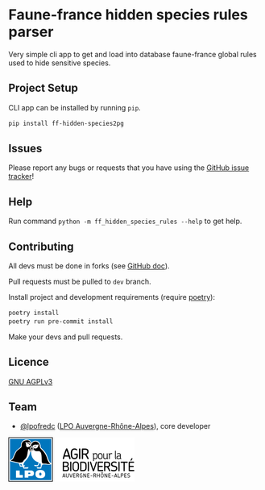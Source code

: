 # Faune-france hidden species rules parser

Very simple cli app to get and load into database faune-france global rules used to hide sensitive species.

## Project Setup

CLI app can be installed by running `pip`.

```bash
pip install ff-hidden-species2pg
```

## Issues

Please report any bugs or requests that you have using the [GitHub issue tracker](https://github.com/lpoaura/faune-france-global-sensitivity-rules-parser/issues)!

## Help

Run command `python -m ff_hidden_species_rules --help` to get help.

## Contributing

All devs must be done in forks (see [GitHub doc](https://docs.github.com/en/get-started/quickstart/fork-a-repo)).

Pull requests must be pulled to `dev` branch.

Install project and development requirements (require [poetry](https://python-poetry.org/)):

```bash
poetry install
poetry run pre-commit install
```

Make your devs and pull requests.

## Licence

[GNU AGPLv3](https://www.gnu.org/licenses/gpl.html)

## Team

- [@lpofredc](https://github.com/lpofredc/) ([LPO Auvergne-Rhône-Alpes](https://github.com/lpoaura/)), core developer


![Logo LPOAuRA](https://raw.githubusercontent.com/lpoaura/biodivsport-widget/master/images/LPO_AuRA_l250px.png)
